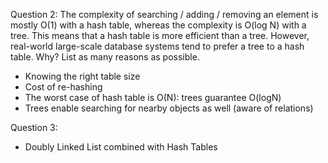Question 2:
The complexity of searching / adding / removing an element is mostly O(1) with a hash table, whereas the complexity is O(log N) with a tree. This means that a hash table is more efficient than a tree. However, real-world large-scale database systems tend to prefer a tree to a hash table. Why? List as many reasons as possible.

- Knowing the right table size 
- Cost of re-hashing
- The worst case of hash table is O(N): trees guarantee O(logN)
- Trees enable searching for nearby objects as well (aware of relations)

Question 3:
- Doubly Linked List combined with Hash Tables

